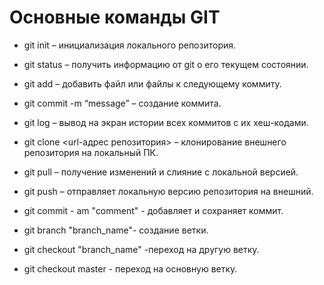 # Основные команды GIT

* git init – инициализация локального репозитория.

* git status – получить информацию от git о его текущем состоянии.

* git add – добавить файл или файлы к следующему коммиту.

* git commit -m “message” – создание коммита.

* git log – вывод на экран истории всех коммитов с их хеш-кодами.

* git clone <url-адрес репозитория> – клонирование внешнего репозитория на  локальный ПК.

* git pull – получение изменений и слияние с локальной версией.

* git push – отправляет локальную версию репозитория на внешний.

* git commit - am "comment" - добавляет и сохраняет коммит.

* git branch "branch_name"- создание ветки.

* git checkout "branch_name" -переход на другую ветку.

* git checkout master - переход на основную ветку.